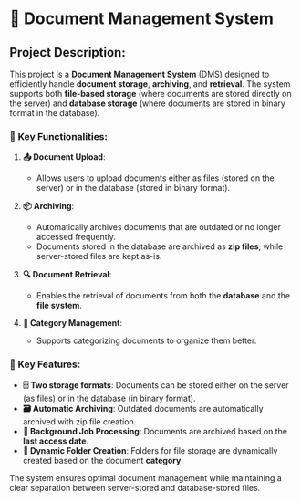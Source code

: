 # 📄 Document Management System

## Project Description:

This project is a **Document Management System** (DMS) designed to efficiently handle **document storage**, **archiving**, and **retrieval**. The system supports both **file-based storage** (where documents are stored directly on the server) and **database storage** (where documents are stored in binary format in the database).

### 🔑 Key Functionalities:
1. **📤 Document Upload**: 
   - Allows users to upload documents either as files (stored on the server) or in the database (stored in binary format).
   
2. **📦 Archiving**:
   - Automatically archives documents that are outdated or no longer accessed frequently.
   - Documents stored in the database are archived as **zip files**, while server-stored files are kept as-is.

3. **🔍 Document Retrieval**:
   - Enables the retrieval of documents from both the **database** and the **file system**.

4. **📂 Category Management**:
   - Supports categorizing documents to organize them better.

### 🌟 Key Features:
- **🗄️ Two storage formats**: Documents can be stored either on the server (as files) or in the database (in binary format).
- **🗃️ Automatic Archiving**: Outdated documents are automatically archived with zip file creation.
- **🔧 Background Job Processing**: Documents are archived based on the **last access date**.
- **📁 Dynamic Folder Creation**: Folders for file storage are dynamically created based on the document **category**.

The system ensures optimal document management while maintaining a clear separation between server-stored and database-stored files.
